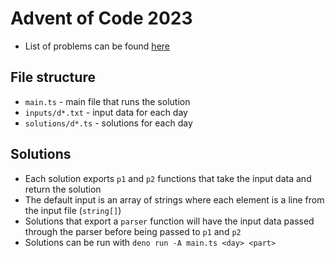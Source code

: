 # Advent of Code 2023

- List of problems can be found [here](https://adventofcode.com/2023/)

## File structure

- `main.ts` - main file that runs the solution
- `inputs/d*.txt` - input data for each day
- `solutions/d*.ts` - solutions for each day

## Solutions

- Each solution exports `p1` and `p2` functions that take the input data and return the solution
- The default input is an array of strings where each element is a line from the input file (`string[]`)
- Solutions that export a `parser` function will have the input data passed through the parser before being passed to `p1` and `p2`
- Solutions can be run with `deno run -A main.ts <day> <part>`
